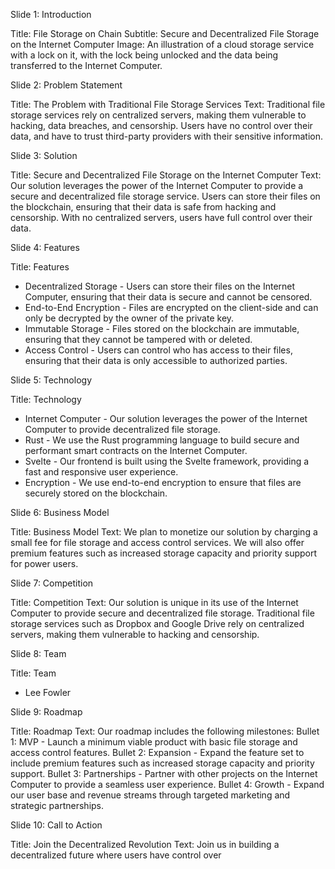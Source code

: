 Slide 1: Introduction

Title: File Storage on Chain
Subtitle: Secure and Decentralized File Storage on the Internet Computer
Image: An illustration of a cloud storage service with a lock on it, with the lock being unlocked and the data being transferred to the Internet Computer.


Slide 2: Problem Statement

Title: The Problem with Traditional File Storage Services
Text: Traditional file storage services rely on centralized servers, making them vulnerable to hacking, data breaches, and censorship. Users have no control over their data, and have to trust third-party providers with their sensitive information.


Slide 3: Solution

Title: Secure and Decentralized File Storage on the Internet Computer
Text: Our solution leverages the power of the Internet Computer to provide a secure and decentralized file storage service. Users can store their files on the blockchain, ensuring that their data is safe from hacking and censorship. With no centralized servers, users have full control over their data.


Slide 4: Features

Title: Features
- Decentralized Storage - Users can store their files on the Internet Computer, ensuring that their data is secure and cannot be censored.
- End-to-End Encryption - Files are encrypted on the client-side and can only be decrypted by the owner of the private key.
- Immutable Storage - Files stored on the blockchain are immutable, ensuring that they cannot be tampered with or deleted.
- Access Control - Users can control who has access to their files, ensuring that their data is only accessible to authorized parties.


Slide 5: Technology

Title: Technology
- Internet Computer - Our solution leverages the power of the Internet Computer to provide decentralized file storage.
- Rust - We use the Rust programming language to build secure and performant smart contracts on the Internet Computer.
- Svelte - Our frontend is built using the Svelte framework, providing a fast and responsive user experience.
- Encryption - We use end-to-end encryption to ensure that files are securely stored on the blockchain.


Slide 6: Business Model

Title: Business Model
Text: We plan to monetize our solution by charging a small fee for file storage and access control services. We will also offer premium features such as increased storage capacity and priority support for power users.


Slide 7: Competition

Title: Competition
Text: Our solution is unique in its use of the Internet Computer to provide secure and decentralized file storage. Traditional file storage services such as Dropbox and Google Drive rely on centralized servers, making them vulnerable to hacking and censorship.


Slide 8: Team

Title: Team
- Lee Fowler


Slide 9: Roadmap

Title: Roadmap
Text: Our roadmap includes the following milestones:
Bullet 1: MVP - Launch a minimum viable product with basic file storage and access control features.
Bullet 2: Expansion - Expand the feature set to include premium features such as increased storage capacity and priority support.
Bullet 3: Partnerships - Partner with other projects on the Internet Computer to provide a seamless user experience.
Bullet 4: Growth - Expand our user base and revenue streams through targeted marketing and strategic partnerships.


Slide 10: Call to Action

Title: Join the Decentralized Revolution
Text: Join us in building a decentralized future where users have control over